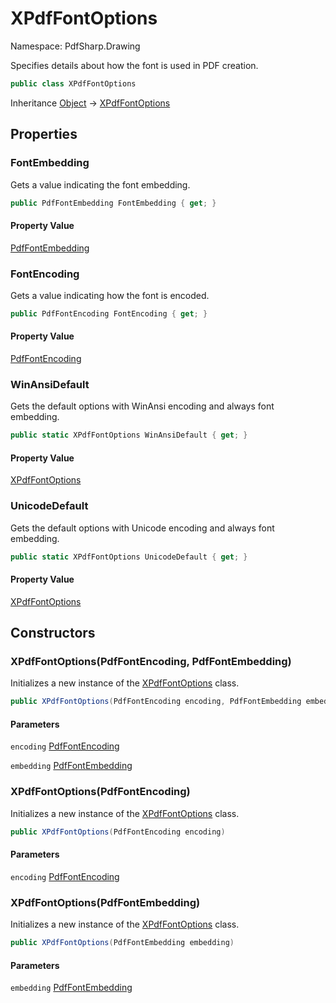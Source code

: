 # XPdfFontOptions

Namespace: PdfSharp.Drawing

Specifies details about how the font is used in PDF creation.

```csharp
public class XPdfFontOptions
```

Inheritance [Object](https://docs.microsoft.com/en-us/dotnet/api/system.object) → [XPdfFontOptions](./pdfsharp.drawing.xpdffontoptions)

## Properties

### **FontEmbedding**

Gets a value indicating the font embedding.

```csharp
public PdfFontEmbedding FontEmbedding { get; }
```

#### Property Value

[PdfFontEmbedding](./pdfsharp.pdf.pdffontembedding)<br>

### **FontEncoding**

Gets a value indicating how the font is encoded.

```csharp
public PdfFontEncoding FontEncoding { get; }
```

#### Property Value

[PdfFontEncoding](./pdfsharp.pdf.pdffontencoding)<br>

### **WinAnsiDefault**

Gets the default options with WinAnsi encoding and always font embedding.

```csharp
public static XPdfFontOptions WinAnsiDefault { get; }
```

#### Property Value

[XPdfFontOptions](./pdfsharp.drawing.xpdffontoptions)<br>

### **UnicodeDefault**

Gets the default options with Unicode encoding and always font embedding.

```csharp
public static XPdfFontOptions UnicodeDefault { get; }
```

#### Property Value

[XPdfFontOptions](./pdfsharp.drawing.xpdffontoptions)<br>

## Constructors

### **XPdfFontOptions(PdfFontEncoding, PdfFontEmbedding)**

Initializes a new instance of the [XPdfFontOptions](./pdfsharp.drawing.xpdffontoptions) class.

```csharp
public XPdfFontOptions(PdfFontEncoding encoding, PdfFontEmbedding embedding)
```

#### Parameters

`encoding` [PdfFontEncoding](./pdfsharp.pdf.pdffontencoding)<br>

`embedding` [PdfFontEmbedding](./pdfsharp.pdf.pdffontembedding)<br>

### **XPdfFontOptions(PdfFontEncoding)**

Initializes a new instance of the [XPdfFontOptions](./pdfsharp.drawing.xpdffontoptions) class.

```csharp
public XPdfFontOptions(PdfFontEncoding encoding)
```

#### Parameters

`encoding` [PdfFontEncoding](./pdfsharp.pdf.pdffontencoding)<br>

### **XPdfFontOptions(PdfFontEmbedding)**

Initializes a new instance of the [XPdfFontOptions](./pdfsharp.drawing.xpdffontoptions) class.

```csharp
public XPdfFontOptions(PdfFontEmbedding embedding)
```

#### Parameters

`embedding` [PdfFontEmbedding](./pdfsharp.pdf.pdffontembedding)<br>
